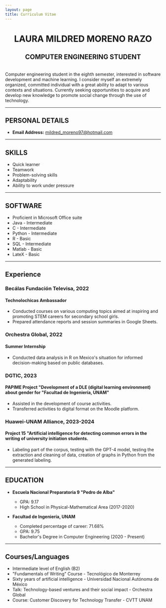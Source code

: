 ```yaml
---
layout: page
title: Curriculum Vitae
---
```


<center>
  <h1>LAURA MILDRED MORENO RAZO</h1>
  <h2>COMPUTER ENGINEERING STUDENT</h2>
</center>

<br>
Computer engineering student in the eighth semester, interested in software development and machine learning. I consider myself an extremely organized, committed individual with a great ability to adapt to various contexts and situations. Currently seeking opportunities to acquire and develop new knowledge to promote social change through the use of technology.

---

## PERSONAL DETAILS
- **Email Address:** mildred_moreno97@hotmail.com

---

## SKILLS
- Quick learner
- Teamwork
- Problem-solving skills
- Adaptability
- Ability to work under pressure

---

## SOFTWARE
- Proficient in Microsoft Office suite
- Java - Intermediate
- C - Intermediate
- Python - Intermediate
- R - Basic
- SQL - Intermediate
- Matlab - Basic
- LateX - Basic

---

## Experience

### Becálas Fundación Televisa, 2022
#### Technolochicas Ambassador
- Conducted courses on various computing topics aimed at inspiring and promoting STEM careers for secondary school girls.
- Prepared attendance reports and session summaries in Google Sheets.

### Orchestra Global, 2022
#### Summer Internship
- Conducted data analysis in R on Mexico's situation for informed decision-making based on public databases.

### DGTIC, 2023
#### PAPIME Project "Development of a DLE (digital learning environment) about gender for "Facultad de Ingeniería, UNAM"
- Assisted in the development of course activities.
- Transferred activities to digital format on the Moodle platform.


### Huawei-UNAM Alliance, 2023-2024
#### Project 15 "Artificial intelligence for detecting common errors in the writing of university initiation students.
- Labeling part of the corpus, testing with the GPT-4 model, testing the extraction and cleaning of data, creation of graphs in Python from the generated labeling.

---

## EDUCATION
- **Escuela Nacional Preparatoria 9 "Pedro de Alba"**
  - GPA: 9.17
  - High School in Physical-Mathematical Area (2017-2020)

- **Facultad de Ingeniería, UNAM**
  - Completed percentage of career: 71.68%
  - GPA: 9.75
  - Bachelor's Degree in Computer Engineering (2020 - Present)

---

## Courses/Languages
- Intermediate level of English (B2)
- "Fundamentals of Writing" Course - Tecnológico de Monterrey
- Sixty years of artificial intelligence - Universidad Nacional Autónoma de México
- Talk: Technology-based ventures and their social impact - Orchestra Global
- Course: Customer Discovery for Technology Transfer - CVTT UNAM
